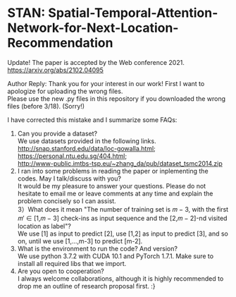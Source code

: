 # STAN: Spatial-Temporal-Attention-Network-for-Next-Location-Recommendation
Update! The paper is accepted by the Web conference 2021. https://arxiv.org/abs/2102.04095

Author Reply: 
Thank you for your interest in our work! First I want to apologize for uploading the wrong files.   
Please use the new .py files in this repository if you downloaded the wrong files (before 3/18). (Sorry!)

I have corrected this mistake and I summarize some FAQs:  
1) Can you provide a dataset?  
We use datasets provided in the following links.  
http://snap.stanford.edu/data/loc-gowalla.html;  
https://personal.ntu.edu.sg/404.html;   
http://www-public.imtbs-tsp.eu/~zhang_da/pub/dataset_tsmc2014.zip
2) I ran into some problems in reading the paper or inplementing the codes. May I talk/discuss with you?  
It would be my pleasure to answer your questions. Please do not hesitate to email me or leave comments at any time and explain the problem concisely so I can assist.  
3）What does it mean "The number of training set is 𝑚 − 3, with the first 𝑚′ ∈ [1,𝑚 − 3] check-ins as input sequence and the [2,𝑚 − 2]-nd visited location as label"?  
We use [1] as input to predict [2], use [1,2] as input to predict [3], and so on, until we use [1,...,m-3] to predict [m-2].  
4) What is the environment to run the code? And version?  
We use python 3.7.2 with CUDA 10.1 and PyTorch 1.7.1. Make sure to install all required libs that we import.  
5) Are you open to cooperation?  
I always welcome collaborations, although it is highly recommended to drop me an outline of research proposal first. :}

